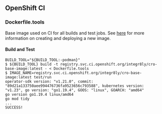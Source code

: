 ## OpenShift CI

### Dockerfile.tools

Base image used on CI for all builds and test jobs. See [here](https://github.com/integr8ly/ci-cd/blob/master/openshift-ci/README.md) for more information on creating and deploying a new image.

#### Build and Test

```
BUILD_TOOL="${BUILD_TOOL:-podman}"
$ ${BUILD_TOOL} build -t registry.svc.ci.openshift.org/integr8ly/cro-base-image:latest - < Dockerfile.tools
$ IMAGE_NAME=registry.svc.ci.openshift.org/integr8ly/cro-base-image:latest test/run 
operator-sdk version: "v1.21.0", commit: "89d21a133750aee994476736fa9523656c793588", kubernetes version: "v1.23", go version: "go1.19.4", GOOS: "linux", GOARCH: "amd64"
go version go1.19.4 linux/amd64
go mod tidy
...
SUCCESS!
```
